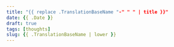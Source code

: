 ```yaml
---
title: "{{ replace .TranslationBaseName "-" " " | title }}"
date: {{ .Date }}
draft: true
tags: [thoughts]
slug: {{ .TranslationBaseName | lower }}
---
```


